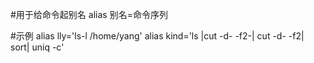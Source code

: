 #用于给命令起别名
alias 别名=命令序列

#示例
alias lly='ls-l /home/yang'
alias kind='ls |cut -d- -f2-| cut -d- -f2| sort| uniq -c'
